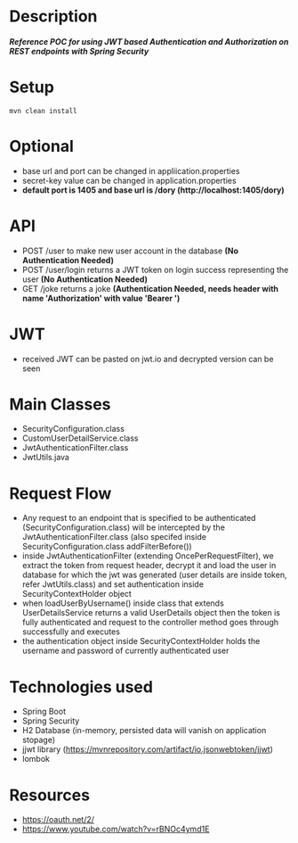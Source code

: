 # Description

##### Reference POC for using JWT based Authentication and Authorization on REST endpoints with Spring Security


# Setup

```
mvn clean install
```
# Optional

* base url and port can be changed in appliication.properties
* secret-key value can be changed in application.properties
* **default port is 1405 and base url is /dory (http://localhost:1405/dory)**

# API

* POST /user to make new user account in the database **(No Authentication Needed)**
* POST /user/login returns a JWT token on login success representing the user **(No Authentication Needed)**
* GET /joke returns a joke **(Authentication Needed, needs header with name 'Authorization' with value 'Bearer <recieved JWT token>')**

# JWT 
* received JWT can be pasted on jwt.io and decrypted version can be seen

# Main Classes
* SecurityConfiguration.class
* CustomUserDetailService.class
* JwtAuthenticationFilter.class
* JwtUtils.java

# Request Flow

* Any request to an endpoint that is specified to be authenticated (SecurityConfiguration.class) will be intercepted by the JwtAuthenticationFilter.class (also specifed inside SecurityConfiguration.class addFilterBefore())
* inside JwtAuthenticationFilter (extending OncePerRequestFilter), we extract the token from request header, decrypt it and load the user in database for which the jwt was generated (user details are inside token, refer JwtUtils.class) and set authentication inside SecurityContextHolder object
* when loadUserByUsername() inside class that extends UserDetailsService returns a valid UserDetails object then the token is fully authenticated and request to the controller method goes through successfully and executes
* the authentication object inside SecurityContextHolder holds the username and password of currently authenticated user

# Technologies used 
* Spring Boot 
* Spring Security
* H2 Database (in-memory, persisted data will vanish on application stopage)
* jjwt library (https://mvnrepository.com/artifact/io.jsonwebtoken/jjwt)
* lombok

# Resources
* https://oauth.net/2/
* https://www.youtube.com/watch?v=rBNOc4ymd1E

